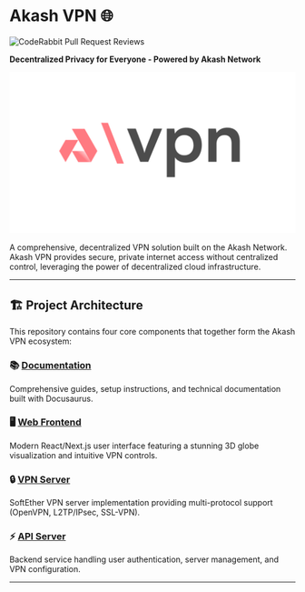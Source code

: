 # Akash VPN 🌐
![CodeRabbit Pull Request Reviews](https://img.shields.io/coderabbit/prs/github/Fluffy9/Akash-VPN?utm_source=oss&utm_medium=github&utm_campaign=Fluffy9%2FAkash-VPN&labelColor=171717&color=FF570A&link=https%3A%2F%2Fcoderabbit.ai&label=CodeRabbit+Reviews)

**Decentralized Privacy for Everyone - Powered by Akash Network**

![Akash VPN Logo](/design-system/avpn.png)

A comprehensive, decentralized VPN solution built on the Akash Network. Akash VPN provides secure, private internet access without centralized control, leveraging the power of decentralized cloud infrastructure.

---

## 🏗️ Project Architecture

This repository contains four core components that together form the Akash VPN ecosystem:

### 📚 [Documentation](/akash-vpn-docs/)
Comprehensive guides, setup instructions, and technical documentation built with Docusaurus.

### 🖥️ [Web Frontend](/frontend/)
Modern React/Next.js user interface featuring a stunning 3D globe visualization and intuitive VPN controls.

### 🔒 [VPN Server](/vpn/)
SoftEther VPN server implementation providing multi-protocol support (OpenVPN, L2TP/IPsec, SSL-VPN).

### ⚡ [API Server](/server/)
Backend service handling user authentication, server management, and VPN configuration.

---

